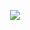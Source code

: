 

<p align="center">
  <img src="https://media.tenor.com/XasjKGMk_wAAAAAC/load-loading.gif" />
</p>

